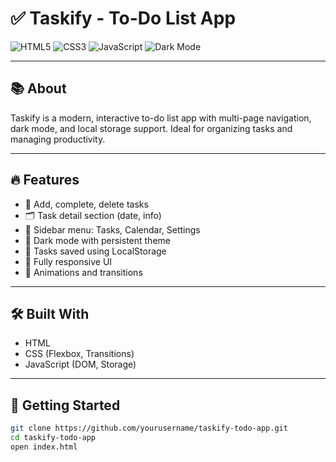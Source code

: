 # ✅ Taskify - To-Do List App

![HTML5](https://img.shields.io/badge/HTML5-E34F26?style=for-the-badge&logo=html5&logoColor=white)
![CSS3](https://img.shields.io/badge/CSS3-1572B6?style=for-the-badge&logo=css3&logoColor=white)
![JavaScript](https://img.shields.io/badge/JavaScript-F7DF1E?style=for-the-badge&logo=javascript&logoColor=black)
![Dark Mode](https://img.shields.io/badge/Dark--Mode-Supported-purple?style=for-the-badge)

---

## 📚 About

Taskify is a modern, interactive to-do list app with multi-page navigation, dark mode, and local storage support. Ideal for organizing tasks and managing productivity.

---

## 🔥 Features

- 📝 Add, complete, delete tasks
- 🗂 Task detail section (date, info)
- 📆 Sidebar menu: Tasks, Calendar, Settings
- 🌙 Dark mode with persistent theme
- 💾 Tasks saved using LocalStorage
- 📱 Fully responsive UI
- 🧭 Animations and transitions

---

## 🛠 Built With

- HTML
- CSS (Flexbox, Transitions)
- JavaScript (DOM, Storage)

---

## 🧩 Getting Started

```bash
git clone https://github.com/yourusername/taskify-todo-app.git
cd taskify-todo-app
open index.html
